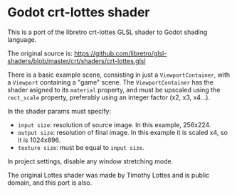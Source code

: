 # Godot crt-lottes shader
This is a port of the libretro crt-lottes GLSL shader to Godot shading language.

The original source is: https://github.com/libretro/glsl-shaders/blob/master/crt/shaders/crt-lottes.glsl

There is a basic example scene, consisting in just a `ViewportContainer`, with a `Viewport` containing a "game" scene.
The `ViewportContainer` has the shader asigned to its `material` property, and must be upscaled using the `rect_scale` property, preferably using an integer factor (x2, x3, x4...).

In the shader params must specify:
 - `input size`: resolution of source image. In this example, 256x224.
 - `output size`: resolution of final image. In this example it is scaled x4, so it is 1024x896.
 - `texture size`: must be equal to `input size`.

In project settings, disable any window stretching mode.

The original Lottes shader was made by Timothy Lottes and is public domain, and this port is also.
